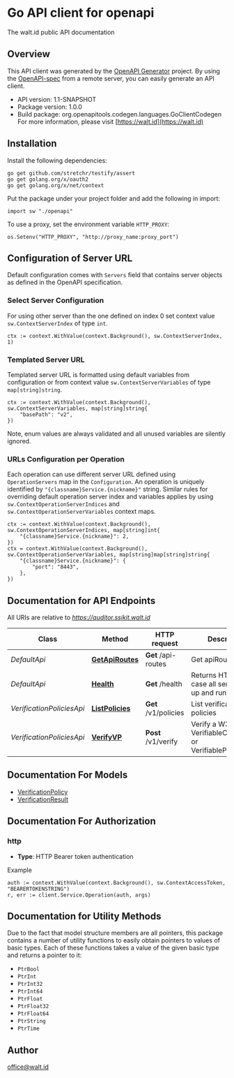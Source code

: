 # Go API client for openapi

The walt.id public API documentation

## Overview
This API client was generated by the [OpenAPI Generator](https://openapi-generator.tech) project.  By using the [OpenAPI-spec](https://www.openapis.org/) from a remote server, you can easily generate an API client.

- API version: 1.1-SNAPSHOT
- Package version: 1.0.0
- Build package: org.openapitools.codegen.languages.GoClientCodegen
For more information, please visit [https://walt.id](https://walt.id)

## Installation

Install the following dependencies:

```shell
go get github.com/stretchr/testify/assert
go get golang.org/x/oauth2
go get golang.org/x/net/context
```

Put the package under your project folder and add the following in import:

```golang
import sw "./openapi"
```

To use a proxy, set the environment variable `HTTP_PROXY`:

```golang
os.Setenv("HTTP_PROXY", "http://proxy_name:proxy_port")
```

## Configuration of Server URL

Default configuration comes with `Servers` field that contains server objects as defined in the OpenAPI specification.

### Select Server Configuration

For using other server than the one defined on index 0 set context value `sw.ContextServerIndex` of type `int`.

```golang
ctx := context.WithValue(context.Background(), sw.ContextServerIndex, 1)
```

### Templated Server URL

Templated server URL is formatted using default variables from configuration or from context value `sw.ContextServerVariables` of type `map[string]string`.

```golang
ctx := context.WithValue(context.Background(), sw.ContextServerVariables, map[string]string{
	"basePath": "v2",
})
```

Note, enum values are always validated and all unused variables are silently ignored.

### URLs Configuration per Operation

Each operation can use different server URL defined using `OperationServers` map in the `Configuration`.
An operation is uniquely identified by `"{classname}Service.{nickname}"` string.
Similar rules for overriding default operation server index and variables applies by using `sw.ContextOperationServerIndices` and `sw.ContextOperationServerVariables` context maps.

```
ctx := context.WithValue(context.Background(), sw.ContextOperationServerIndices, map[string]int{
	"{classname}Service.{nickname}": 2,
})
ctx = context.WithValue(context.Background(), sw.ContextOperationServerVariables, map[string]map[string]string{
	"{classname}Service.{nickname}": {
		"port": "8443",
	},
})
```

## Documentation for API Endpoints

All URIs are relative to *https://auditor.ssikit.walt.id*

Class | Method | HTTP request | Description
------------ | ------------- | ------------- | -------------
*DefaultApi* | [**GetApiRoutes**](docs/DefaultApi.md#getapiroutes) | **Get** /api-routes | Get apiRoutes
*DefaultApi* | [**Health**](docs/DefaultApi.md#health) | **Get** /health | Returns HTTP 200 in case all services are up and running
*VerificationPoliciesApi* | [**ListPolicies**](docs/VerificationPoliciesApi.md#listpolicies) | **Get** /v1/policies | List verification policies
*VerificationPoliciesApi* | [**VerifyVP**](docs/VerificationPoliciesApi.md#verifyvp) | **Post** /v1/verify | Verify a W3C VerifiableCredential or VerifiablePresentation


## Documentation For Models

 - [VerificationPolicy](docs/VerificationPolicy.md)
 - [VerificationResult](docs/VerificationResult.md)


## Documentation For Authorization



### http

- **Type**: HTTP Bearer token authentication

Example

```golang
auth := context.WithValue(context.Background(), sw.ContextAccessToken, "BEARERTOKENSTRING")
r, err := client.Service.Operation(auth, args)
```


## Documentation for Utility Methods

Due to the fact that model structure members are all pointers, this package contains
a number of utility functions to easily obtain pointers to values of basic types.
Each of these functions takes a value of the given basic type and returns a pointer to it:

* `PtrBool`
* `PtrInt`
* `PtrInt32`
* `PtrInt64`
* `PtrFloat`
* `PtrFloat32`
* `PtrFloat64`
* `PtrString`
* `PtrTime`

## Author

office@walt.id

